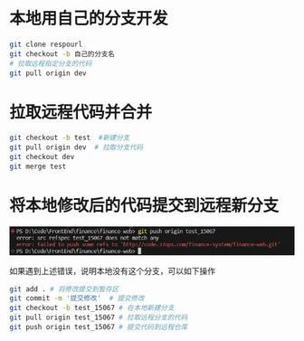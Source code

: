 # 本地用自己的分支开发

```bash
git clone respourl
git checkout -b 自己的分支名
# 拉取远程指定分支的代码
git pull origin dev
```

# 拉取远程代码并合并

```bash
git checkout -b test  #新建分支
git pull origin dev  # 拉取分支代码
git checkout dev
git merge test
```

# 将本地修改后的代码提交到远程新分支

![image-20230721162252416](../img/image-20230721162252416.png)

如果遇到上述错误，说明本地没有这个分支，可以如下操作

```bash
git add . # 将修改提交到暂存区
git commit -m '提交修改'  # 提交修改
git checkout -b test_15067 # 在本地新建分支
git pull origin test_15067 # 拉取远程分支的代码
git push origin test_15067 # 提交代码到远程仓库
```

